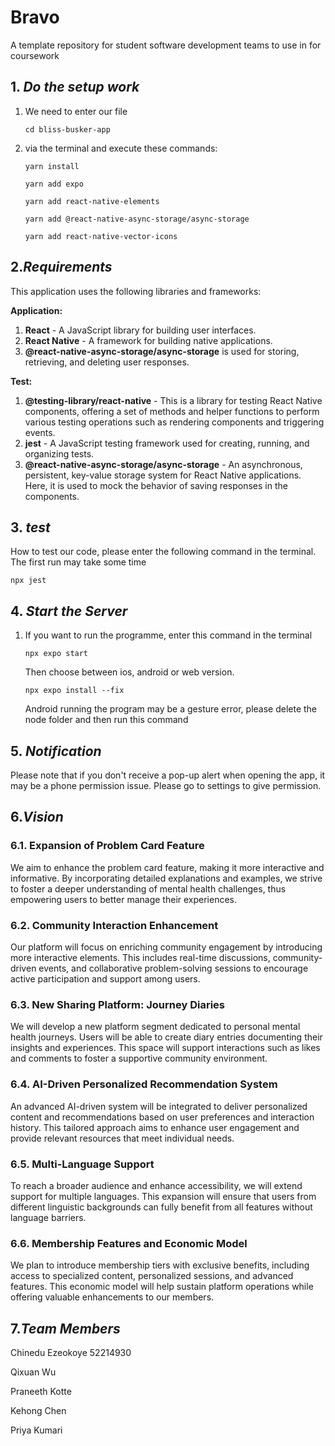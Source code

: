 # Bravo
A template repository for student software development teams to use in for coursework


## 1.  _Do the setup work_
1.  We need to enter our file
 
    `cd bliss-busker-app`
2.   via the terminal and execute these commands:
    
       `yarn install`
   
       `yarn add expo`
     
       `yarn add react-native-elements`
     
       `yarn add @react-native-async-storage/async-storage`

       `yarn add react-native-vector-icons`

   
## 2._Requirements_

This application uses the following libraries and frameworks:

**Application:**

1.  **React** - A JavaScript library for building user interfaces.
2.  **React Native** - A framework for building native applications.
3.  **@react-native-async-storage/async-storage** is used for storing, retrieving, and deleting user responses.

**Test:**

1.  **@testing-library/react-native** - This is a library for testing React Native components, offering a set of methods and helper functions to perform various testing operations such as rendering components and triggering events.
2.  **jest** - A JavaScript testing framework used for creating, running, and organizing tests.
3.  **@react-native-async-storage/async-storage** - An asynchronous, persistent, key-value storage system for React Native applications. Here, it is used to mock the behavior of saving responses in the components.

## 3.  _test_
How to test our code, please enter the following command in the terminal. The first run may take some time

   `npx jest`


## 4.  _Start the Server_
1.  If you want to run the programme, enter this command in the terminal

       `npx expo start`
       
       Then choose between ios, android or web version.
       
       `npx expo install --fix`
           
       Android running the program may be a gesture error, please delete the node folder and then run this command

## 5.  _Notification_
Please note that if you don't receive a pop-up alert when opening the app, it may be a phone permission issue. Please go to settings to give permission.

## 6._Vision_
### 6.1. Expansion of Problem Card Feature

We aim to enhance the problem card feature, making it more interactive and informative. By incorporating detailed explanations and examples, we strive to foster a deeper understanding of mental health challenges, thus empowering users to better manage their experiences.

### 6.2. Community Interaction Enhancement

Our platform will focus on enriching community engagement by introducing more interactive elements. This includes real-time discussions, community-driven events, and collaborative problem-solving sessions to encourage active participation and support among users.

### 6.3. New Sharing Platform: Journey Diaries

We will develop a new platform segment dedicated to personal mental health journeys. Users will be able to create diary entries documenting their insights and experiences. This space will support interactions such as likes and comments to foster a supportive community environment.

### 6.4. AI-Driven Personalized Recommendation System

An advanced AI-driven system will be integrated to deliver personalized content and recommendations based on user preferences and interaction history. This tailored approach aims to enhance user engagement and provide relevant resources that meet individual needs.

### 6.5. Multi-Language Support

To reach a broader audience and enhance accessibility, we will extend support for multiple languages. This expansion will ensure that users from different linguistic backgrounds can fully benefit from all features without language barriers.

### 6.6. Membership Features and Economic Model

We plan to introduce membership tiers with exclusive benefits, including access to specialized content, personalized sessions, and advanced features. This economic model will help sustain platform operations while offering valuable enhancements to our members.

## 7._Team Members_
 Chinedu Ezeokoye 52214930
 
 Qixuan Wu
 
 Praneeth Kotte
 
 Kehong Chen
 
 Priya Kumari

